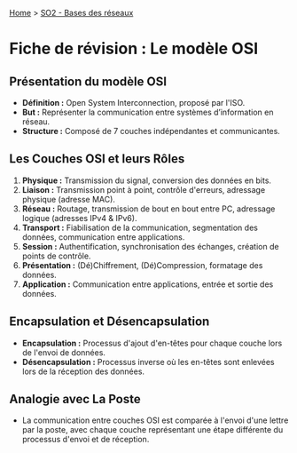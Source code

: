 [Home](https://github.com/Addleo/TSSR/tree/main) > [SO2 - Bases des réseaux](https://github.com/Addleo/TSSR/tree/S02-Bases_des_r%C3%A9seaux)  

# Fiche de révision : Le modèle OSI

## Présentation du modèle OSI
- **Définition :** Open System Interconnection, proposé par l'ISO.
- **But :** Représenter la communication entre systèmes d’information en réseau.
- **Structure :** Composé de 7 couches indépendantes et communicantes.

## Les Couches OSI et leurs Rôles
1. **Physique :** Transmission du signal, conversion des données en bits.
2. **Liaison :** Transmission point à point, contrôle d'erreurs, adressage physique (adresse MAC).
3. **Réseau :** Routage, transmission de bout en bout entre PC, adressage logique (adresses IPv4 & IPv6).
4. **Transport :** Fiabilisation de la communication, segmentation des données, communication entre applications.
5. **Session :** Authentification, synchronisation des échanges, création de points de contrôle.
6. **Présentation :** (Dé)Chiffrement, (Dé)Compression, formatage des données.
7. **Application :** Communication entre applications, entrée et sortie des données.

## Encapsulation et Désencapsulation
- **Encapsulation :** Processus d'ajout d'en-têtes pour chaque couche lors de l'envoi de données.
- **Désencapsulation :** Processus inverse où les en-têtes sont enlevées lors de la réception des données.

## Analogie avec La Poste
- La communication entre couches OSI est comparée à l'envoi d'une lettre par la poste, avec chaque couche représentant une étape différente du processus d'envoi et de réception.
